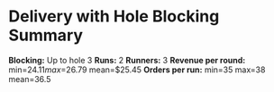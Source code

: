 # Delivery with Hole Blocking Summary

**Blocking:** Up to hole 3 
**Runs:** 2
**Runners:** 3
**Revenue per round:** min=$24.11 max=$26.79 mean=$25.45
**Orders per run:** min=35 max=38 mean=36.5